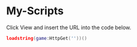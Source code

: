 # My-Scripts
Click View and insert the URL into the code below.
```lua
loadstring(game:HttpGet(''))()
```
